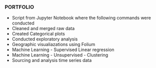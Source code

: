 ### PORTFOLIO 


* Script from Jupyter Notebook where the following commands were conducted 
* Cleaned and merged raw data 
* Created Categorical plots
* Conducted exploratory analysis
* Geographic visualiazations using Folium
* Machine Learning - Supervised Linear regression
* Machine Learning - Unsupervised - Clustering
* Sourcing and analysis time series data
